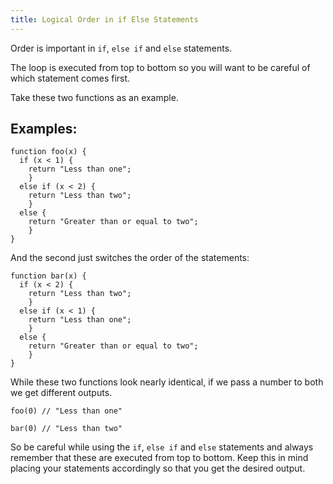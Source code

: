 ```yaml
---
title: Logical Order in if Else Statements
---
```

Order is important in `if`, `else if` and `else` statements.

The loop is executed from top to bottom so you will want to be careful of which statement comes first.

Take these two functions as an example.

## Examples:

    function foo(x) {
      if (x < 1) {
        return "Less than one";
        } 
      else if (x < 2) {
        return "Less than two";
        } 
      else {
        return "Greater than or equal to two";
        }
    }

And the second just switches the order of the statements:

    function bar(x) {
      if (x < 2) {
        return "Less than two";
        } 
      else if (x < 1) {
        return "Less than one";
        }
      else {
        return "Greater than or equal to two";
        }
    }

While these two functions look nearly identical, if we pass a number to both we get different outputs.

    foo(0) // "Less than one" 

    bar(0) // "Less than two"

So be careful while using the `if`, `else if` and `else` statements and always remember that these are executed from top to bottom. Keep this in mind placing your statements accordingly so that you get the desired output.